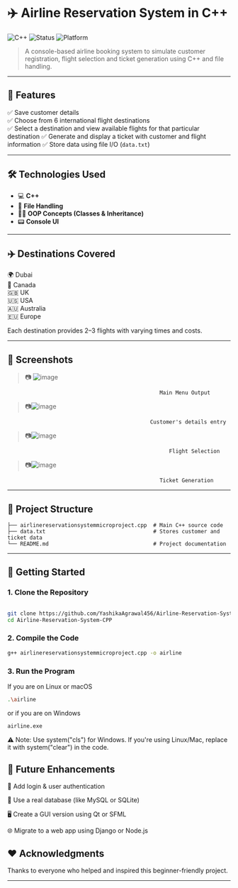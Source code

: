 # ✈️ Airline Reservation System in C++

![C++](https://img.shields.io/badge/language-C++-blue.svg)
![Status](https://img.shields.io/badge/status-active-brightgreen)
![Platform](https://img.shields.io/badge/platform-Windows-lightgrey)

> A console-based airline booking system to simulate customer registration, flight selection and ticket generation using C++ and file handling.

---

## 🎯 Features

✅ Save customer details  
✅ Choose from 6 international flight destinations  
✅ Select a destination and view available flights for that particular destination 
✅ Generate and display a ticket with customer and flight information 
✅ Store data using file I/O (`data.txt`)

---

## 🛠 Technologies Used

- 💻 **C++**
- 📁 **File Handling**
- 👨‍💻 **OOP Concepts (Classes & Inheritance)**
- 📟 **Console UI**

---

## ✈️ Destinations Covered

🌍 Dubai  
🍁 Canada  
🇬🇧 UK  
🇺🇸 USA  
🇦🇺 Australia  
🇪🇺 Europe

Each destination provides 2–3 flights with varying times and costs.

---

## 📸 Screenshots

> 📷 ![image](https://github.com/user-attachments/assets/9226c865-8cfe-479e-bb2d-6156a5a6fd33)

                                                    Main Menu Output
                                  
> 📷![image](https://github.com/user-attachments/assets/2f294190-98c7-474e-b779-785ee801e1f1)

                                                 Customer's details entry
                              
> 📷![image](https://github.com/user-attachments/assets/b7958e0a-eed6-4de0-8f4a-468723961918)

                                                       Flight Selection
                                       
> 📷![image](https://github.com/user-attachments/assets/087ab606-1eb5-4391-a6b3-d154ce1634f3)

                                                    Ticket Generation

---

## 🧱 Project Structure

```
├── airlinereservationsystemmicroproject.cpp  # Main C++ source code  
├── data.txt                                  # Stores customer and ticket data  
└── README.md                                 # Project documentation
```

---

## 🚀 Getting Started


### 1. Clone the Repository

```bash

git clone https://github.com/YashikaAgrawal456/Airline-Reservation-System-CPP.git
cd Airline-Reservation-System-CPP

```


### 2. Compile the Code
   
```bash
g++ airlinereservationsystemmicroproject.cpp -o airline

```


### 3. Run the Program

If you are on Linux or macOS

```bash
.\airline
```

or if you are on Windows

```bash
airline.exe
```

⚠️ Note: Use system("cls") for Windows. If you're using Linux/Mac, replace it with system("clear") in the code.


## 🧠 Future Enhancements

🔐 Add login & user authentication

💾 Use a real database (like MySQL or SQLite)

🖥️ Create a GUI version using Qt or SFML

🌐 Migrate to a web app using Django or Node.js

## ❤️ Acknowledgments

Thanks to everyone who helped and inspired this beginner-friendly project.

---
